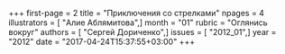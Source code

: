 +++
first-page = 2
title = "Приключения со стрелками"
npages = 4
illustrators = [ "Алие Аблямитова",]
month = "01"
rubric = "Оглянись вокруг"
authors = [ "Сергей Дориченко",]
issues = [ "2012_01",]
year = "2012"
date = "2017-04-24T15:37:55+03:00"
+++
